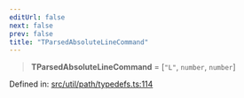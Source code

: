 ```yaml
---
editUrl: false
next: false
prev: false
title: "TParsedAbsoluteLineCommand"
---
```


> **TParsedAbsoluteLineCommand** = \[`"L"`, `number`, `number`\]

Defined in: [src/util/path/typedefs.ts:114](https://github.com/fabricjs/fabric.js/blob/b4f67b1cfd353d0e2763b168e07bce6b67895452/src/util/path/typedefs.ts#L114)
